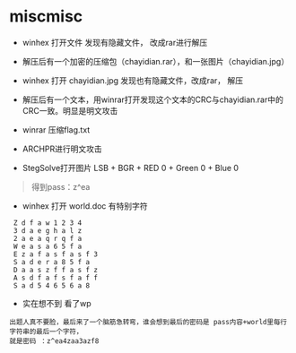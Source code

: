 
# miscmisc

* winhex 打开文件 发现有隐藏文件， 改成rar进行解压

* 解压后有一个加密的压缩包（chayidian.rar），和一张图片（chayidian.jpg）

* winhex 打开 chayidian.jpg 发现也有隐藏文件，改成rar， 解压

* 解压后有一个文本，用winrar打开发现这个文本的CRC与chayidian.rar中的CRC一致。明显是明文攻击

* winrar 压缩flag.txt

* ARCHPR进行明文攻击

* StegSolve打开图片 LSB + BGR + RED 0 + Green 0 + Blue 0
> 得到pass：z^ea

* winhex 打开 world.doc 有特别字符
``` 
 Z d f a w 1 2 3 4 
 3 d a e g h a l z 
 2 a e a q r q f a 
 W e a s a 6 5 f a 
 E z a f a s f a s f 3 
 S a d e r a 8 5 f a 
 D a a s z f f a s f z 
 A s d f a f s f a f f 
 S a d 5 4 6 5 6 a 8 
```
 
 * 实在想不到 看了wp
``` 
出题人真不要脸，最后来了一个脑筋急转弯，谁会想到最后的密码是 pass内容+world里每行字符串的最后一个字符，
就是密码 ：z^ea4zaa3azf8 
```


